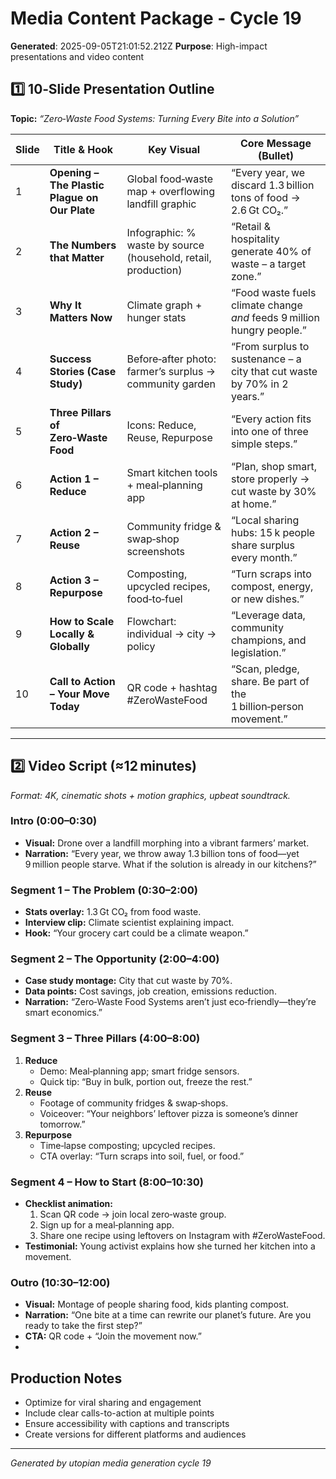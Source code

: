 # Media Content Package - Cycle 19

**Generated**: 2025-09-05T21:01:52.212Z
**Purpose**: High-impact presentations and video content

## 1️⃣ 10‑Slide Presentation Outline  
**Topic:** *“Zero‑Waste Food Systems: Turning Every Bite into a Solution”*  

| Slide | Title & Hook | Key Visual | Core Message (Bullet) |
|-------|--------------|------------|------------------------|
| 1 | **Opening – The Plastic Plague on Our Plate** | Global food‑waste map + overflowing landfill graphic | “Every year, we discard 1.3 billion tons of food → 2.6 Gt CO₂.” |
| 2 | **The Numbers that Matter** | Infographic: % waste by source (household, retail, production) | “Retail & hospitality generate 40% of waste – a target zone.” |
| 3 | **Why It Matters Now** | Climate graph + hunger stats | “Food waste fuels climate change *and* feeds 9 million hungry people.” |
| 4 | **Success Stories (Case Study)** | Before‑after photo: farmer’s surplus → community garden | “From surplus to sustenance – a city that cut waste by 70% in 2 years.” |
| 5 | **Three Pillars of Zero‑Waste Food** | Icons: Reduce, Reuse, Repurpose | “Every action fits into one of three simple steps.” |
| 6 | **Action 1 – Reduce** | Smart kitchen tools + meal‑planning app | “Plan, shop smart, store properly → cut waste by 30% at home.” |
| 7 | **Action 2 – Reuse** | Community fridge & swap‑shop screenshots | “Local sharing hubs: 15 k people share surplus every month.” |
| 8 | **Action 3 – Repurpose** | Composting, upcycled recipes, food‑to‑fuel | “Turn scraps into compost, energy, or new dishes.” |
| 9 | **How to Scale Locally & Globally** | Flowchart: individual → city → policy | “Leverage data, community champions, and legislation.” |
|10 | **Call to Action – Your Move Today** | QR code + hashtag #ZeroWasteFood | “Scan, pledge, share. Be part of the 1 billion‑person movement.” |

---

## 2️⃣ Video Script (≈12 minutes)  
*Format: 4K, cinematic shots + motion graphics, upbeat soundtrack.*

### Intro (0:00–0:30)
- **Visual:** Drone over a landfill morphing into a vibrant farmers’ market.
- **Narration:** “Every year, we throw away 1.3 billion tons of food—yet 9 million people starve. What if the solution is already in our kitchens?”

### Segment 1 – The Problem (0:30–2:00)
- **Stats overlay:** 1.3 Gt CO₂ from food waste.
- **Interview clip:** Climate scientist explaining impact.
- **Hook:** “Your grocery cart could be a climate weapon.”

### Segment 2 – The Opportunity (2:00–4:00)
- **Case study montage:** City that cut waste by 70%.
- **Data points:** Cost savings, job creation, emissions reduction.
- **Narration:** “Zero‑Waste Food Systems aren’t just eco‑friendly—they’re smart economics.”

### Segment 3 – Three Pillars (4:00–8:00)
1. **Reduce**  
   - Demo: Meal‑planning app; smart fridge sensors.  
   - Quick tip: “Buy in bulk, portion out, freeze the rest.”
2. **Reuse**  
   - Footage of community fridges & swap‑shops.  
   - Voiceover: “Your neighbors’ leftover pizza is someone’s dinner tomorrow.”
3. **Repurpose**  
   - Time‑lapse composting; upcycled recipes.  
   - CTA overlay: “Turn scraps into soil, fuel, or food.”

### Segment 4 – How to Start (8:00–10:30)
- **Checklist animation:**  
  1. Scan QR code → join local zero‑waste group.  
  2. Sign up for a meal‑planning app.  
  3. Share one recipe using leftovers on Instagram with #ZeroWasteFood.
- **Testimonial:** Young activist explains how she turned her kitchen into a movement.

### Outro (10:30–12:00)
- **Visual:** Montage of people sharing food, kids planting compost.  
- **Narration:** “One bite at a time can rewrite our planet’s future. Are you ready to take the first step?”  
- **CTA:** QR code + “Join the movement now.”  
-

## Production Notes
- Optimize for viral sharing and engagement
- Include clear calls-to-action at multiple points
- Ensure accessibility with captions and transcripts
- Create versions for different platforms and audiences

---
*Generated by utopian media generation cycle 19*
